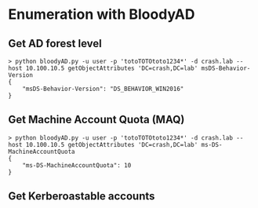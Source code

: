 # Enumeration with BloodyAD

## Get AD forest level
```
> python bloodyAD.py -u user -p 'totoTOTOtoto1234*' -d crash.lab --host 10.100.10.5 getObjectAttributes 'DC=crash,DC=lab' msDS-Behavior-Version
{
    "msDS-Behavior-Version": "DS_BEHAVIOR_WIN2016"
}
```

## Get Machine Account Quota (MAQ)
```
> python bloodyAD.py -u user -p 'totoTOTOtoto1234*' -d crash.lab --host 10.100.10.5 getObjectAttributes 'DC=crash,DC=lab' ms-DS-MachineAccountQuota                     
{
    "ms-DS-MachineAccountQuota": 10
}
```

## Get Kerberoastable accounts
```

```